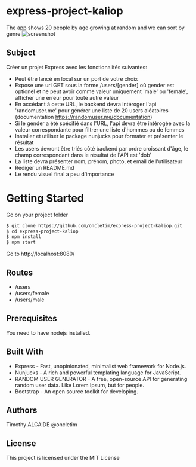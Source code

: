 # express-project-kaliop
The app shows 20 people by age growing at random and we can sort by genre
![screenshot](https://github.com/oncletim/express-project-kaliop/blob/master/screenshot.png)

## Subject
Créer un projet Express avec les fonctionalités suivantes:

- Peut être lancé en local sur un port de votre choix
- Expose une url GET sous la forme /users/[gender] où gender est optionel et ne peut avoir comme valeur uniquement 'male' ou 'female', afficher une erreur pour toute autre valeur
- En accédant à cette URL, le backend devra intéroger l'api 'randomuser.me' pour générer une liste de 20 users aléatoires (documentation https://randomuser.me/documentation)
- Si le gender a été spécifié dans l'URL, l'api devra être intérogée avec la valeur correspondante pour filtrer une liste d'hommes ou de femmes
- Installer et utiliser le package nunjucks pour formater et présenter le résultat
- Les users devront être triés côté backend par ordre croissant d'âge, le champ correspondant dans le résultat de l'API est 'dob'
- La liste devra présenter nom, prénom, photo, et email de l'utilisateur
- Rédiger un README.md
- Le rendu visuel final a peu d'importance

# Getting Started
Go on your project folder
```bash
$ git clone https://github.com/oncletim/express-project-kaliop.git
$ cd express-project-kaliop
$ npm install 
$ npm start 
```
Go to http://localhost:8080/

## Routes
- /users          
- /users/female
- /users/male

## Prerequisites
You need to have nodejs installed.

## Built With
- Express - Fast, unopinionated, minimalist web framework for Node.js.
- Nunjucks - A rich and powerful templating language for JavaScript.
- RANDOM USER GENERATOR - A free, open-source API for generating random user data. Like Lorem Ipsum, but for people.
- Bootstrap - An open source toolkit for developing.

## Authors
Timothy ALCAIDE @oncletim

## License
This project is licensed under the MIT License
